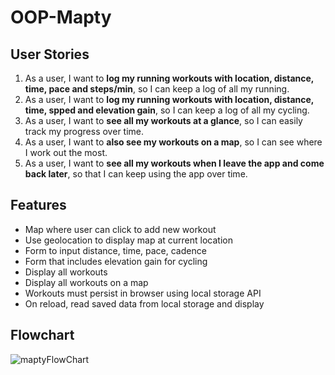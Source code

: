 # OOP-Mapty

## User Stories

1. As a user, I want to **log my running workouts with location, distance, time, pace and steps/min**, so I can keep a log of all my running.
2. As a user, I want to **log my running workouts with location, distance, time, spped and elevation gain**, so I can keep a log of all my cycling.
3. As a user, I want to **see all my workouts at a glance**, so I can easily track my progress over time.
4. As a user, I want to **also see my workouts on a map**, so I can see where I work out the most.
5. As a user, I want to **see all my workouts when I leave the app and come back later**, so that I can keep using the app over time.

## Features

- Map where user can click to add new workout
- Use geolocation to display map at current location
- Form to input distance, time, pace, cadence
- Form that includes elevation gain for cycling
- Display all workouts
- Display all workouts on a map
- Workouts must persist in browser using local storage API
- On reload, read saved data from local storage and display

## Flowchart

![maptyFlowChart](https://user-images.githubusercontent.com/50179896/126855894-f6691aa6-7c71-44aa-8508-08912297d6ab.png)
